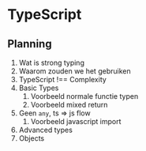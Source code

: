 # TypeScript

## Planning

1. Wat is strong typing
1. Waarom zouden we het gebruiken
1. TypeScript !== Complexity
1. Basic Types
   1. Voorbeeld normale functie typen
   1. Voorbeeld mixed return
1. Geen `any`, ts => js flow
   1. Voorbeeld javascript import
1. Advanced types
1. Objects
